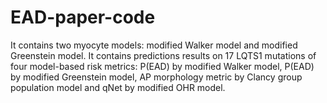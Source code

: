 # EAD-paper-code
It contains two myocyte models: modified Walker model and modified Greenstein model.
It contains predictions results on 17 LQTS1 mutations of four model-based risk metrics: P(EAD) by modified Walker model, P(EAD) by modified Greenstein model, AP morphology metric by Clancy group population model and qNet by modified OHR model.

